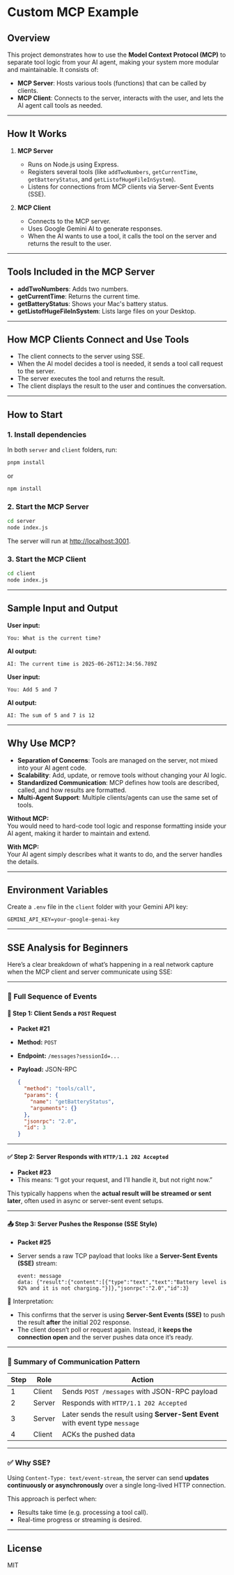 # Custom MCP Example

## Overview

This project demonstrates how to use the **Model Context Protocol (MCP)** to separate tool logic from your AI agent, making your system more modular and maintainable. It consists of:

- **MCP Server**: Hosts various tools (functions) that can be called by clients.
- **MCP Client**: Connects to the server, interacts with the user, and lets the AI agent call tools as needed.

---

## How It Works

1. **MCP Server**  
   - Runs on Node.js using Express.
   - Registers several tools (like `addTwoNumbers`, `getCurrentTime`, `getBatteryStatus`, and `getListofHugeFileInSystem`).
   - Listens for connections from MCP clients via Server-Sent Events (SSE).

2. **MCP Client**  
   - Connects to the MCP server.
   - Uses Google Gemini AI to generate responses.
   - When the AI wants to use a tool, it calls the tool on the server and returns the result to the user.

---

## Tools Included in the MCP Server

- **addTwoNumbers**: Adds two numbers.
- **getCurrentTime**: Returns the current time.
- **getBatteryStatus**: Shows your Mac's battery status.
- **getListofHugeFileInSystem**: Lists large files on your Desktop.

---

## How MCP Clients Connect and Use Tools

- The client connects to the server using SSE.
- When the AI model decides a tool is needed, it sends a tool call request to the server.
- The server executes the tool and returns the result.
- The client displays the result to the user and continues the conversation.

---

## How to Start

### 1. Install dependencies

In both `server` and `client` folders, run:

```sh
pnpm install
```
or
```sh
npm install
```

### 2. Start the MCP Server

```sh
cd server
node index.js
```

The server will run at [http://localhost:3001](http://localhost:3001).

### 3. Start the MCP Client

```sh
cd client
node index.js
```

---

## Sample Input and Output

**User input:**
```
You: What is the current time?
```

**AI output:**
```
AI: The current time is 2025-06-26T12:34:56.789Z
```

**User input:**
```
You: Add 5 and 7
```

**AI output:**
```
AI: The sum of 5 and 7 is 12
```

---

## Why Use MCP?

- **Separation of Concerns**: Tools are managed on the server, not mixed into your AI agent code.
- **Scalability**: Add, update, or remove tools without changing your AI logic.
- **Standardized Communication**: MCP defines how tools are described, called, and how results are formatted.
- **Multi-Agent Support**: Multiple clients/agents can use the same set of tools.

**Without MCP:**  
You would need to hard-code tool logic and response formatting inside your AI agent, making it harder to maintain and extend.

**With MCP:**  
Your AI agent simply describes what it wants to do, and the server handles the details.

---

## Environment Variables

Create a `.env` file in the `client` folder with your Gemini API key:

```
GEMINI_API_KEY=your-google-genai-key
```

---


## SSE Analysis for Beginners

Here’s a clear breakdown of what’s happening in a real network capture when the MCP client and server communicate using SSE:

---

### 🔄 Full Sequence of Events

#### 📨 Step 1: Client Sends a `POST` Request

* **Packet #21**
* **Method:** `POST`
* **Endpoint:** `/messages?sessionId=...`
* **Payload:** JSON-RPC

  ```json
  {
    "method": "tools/call",
    "params": {
      "name": "getBatteryStatus",
      "arguments": {}
    },
    "jsonrpc": "2.0",
    "id": 3
  }
  ```

---

#### ✅ Step 2: Server Responds with `HTTP/1.1 202 Accepted`

* **Packet #23**
* This means: “I got your request, and I’ll handle it, but not right now.”

This typically happens when the **actual result will be streamed or sent later**, often used in async or server-sent event setups.

---

#### 📤 Step 3: Server Pushes the Response (SSE Style)

* **Packet #25**
* Server sends a raw TCP payload that looks like a **Server-Sent Events (SSE)** stream:

  ```
  event: message
  data: {"result":{"content":[{"type":"text","text":"Battery level is 92% and it is not charging."}]},"jsonrpc":"2.0","id":3}
  ```

🧠 Interpretation:

* This confirms that the server is using **Server-Sent Events (SSE)** to push the result **after** the initial 202 response.
* The client doesn’t poll or request again. Instead, it **keeps the connection open** and the server pushes data once it’s ready.

---

### 🧩 Summary of Communication Pattern

| Step | Role   | Action                                                                       |
| ---- | ------ | ---------------------------------------------------------------------------- |
| 1    | Client | Sends `POST /messages` with JSON-RPC payload                                 |
| 2    | Server | Responds with `HTTP/1.1 202 Accepted`                                        |
| 3    | Server | Later sends the result using **Server-Sent Event** with event type `message` |
| 4    | Client | ACKs the pushed data                                                         |

---

### ✅ Why SSE?

Using `Content-Type: text/event-stream`, the server can send **updates continuously or asynchronously** over a single long-lived HTTP connection.

This approach is perfect when:

* Results take time (e.g. processing a tool call).
* Real-time progress or streaming is desired.

---


## License

MIT
